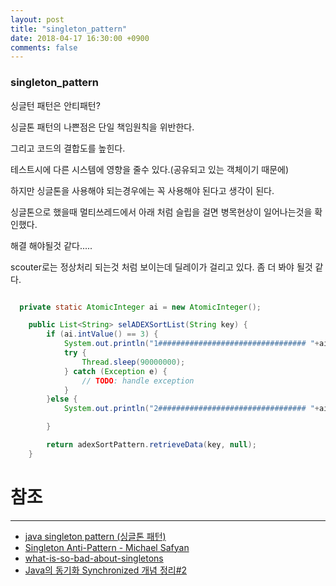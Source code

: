 ```yaml
---
layout: post
title: "singleton_pattern"
date: 2018-04-17 16:30:00 +0900
comments: false
---
```


### singleton_pattern

싱글턴 패턴은 안티패턴?

싱글톤 패턴의 나쁜점은 단일 책임원칙을 위반한다.

그리고 코드의 결합도를 높힌다.

테스트시에 다른 시스템에 영향을 줄수 있다.(공유되고 있는 객체이기 때문에)

하지만 싱글톤을 사용해야 되는경우에는 꼭 사용해야 된다고 생각이 된다.

싱글톤으로 했을때 멀티쓰레드에서 아래 처럼 슬립을 걸면 병목현상이 일어나는것을 확인했다.

해결 해야될것 같다.....

scouter로는 정상처리 되는것 처럼 보이는데 딜레이가 걸리고 있다. 좀 더 봐야 될것 같다.

```java

  private static AtomicInteger ai = new AtomicInteger();

    public List<String> selADEXSortList(String key) {
        if (ai.intValue() == 3) {
            System.out.println("1################################# "+ai.getAndIncrement());
            try {
                Thread.sleep(90000000);
            } catch (Exception e) {
                // TODO: handle exception
            }
        }else {
            System.out.println("2################################# "+ai.getAndIncrement());

        }

        return adexSortPattern.retrieveData(key, null);
    }

```


# 참조 
-----
* [java singleton pattern (싱글톤 패턴)](https://blog.seotory.com/post/2016/03/java-singleton-pattern)
* [Singleton Anti-Pattern - Michael Safyan](https://www.michaelsafyan.com/tech/design/patterns/singleton)
* [what-is-so-bad-about-singletons](https://stackoverflow.com/questions/137975/what-is-so-bad-about-singletons)
* [Java의 동기화 Synchronized 개념 정리#2](http://tourspace.tistory.com/55)
